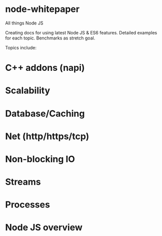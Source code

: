 # node-whitepaper
All things Node JS


Creating docs for using latest Node JS & ES6 features. Detailed examples for each topic. Benchmarks as stretch goal.

Topics include:

  # C++ addons (napi)
  # Scalability
  # Database/Caching
  # Net (http/https/tcp)
  # Non-blocking IO
  # Streams
  # Processes
  # Node JS overview
  
